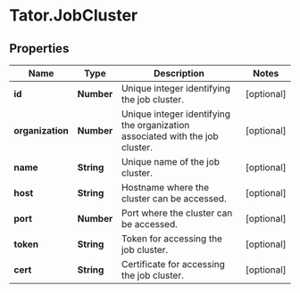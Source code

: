 # Tator.JobCluster

## Properties

Name | Type | Description | Notes
------------ | ------------- | ------------- | -------------
**id** | **Number** | Unique integer identifying the job cluster. | [optional] 
**organization** | **Number** | Unique integer identifying the organization associated with the job cluster. | [optional] 
**name** | **String** | Unique name of the job cluster. | [optional] 
**host** | **String** | Hostname where the cluster can be accessed. | [optional] 
**port** | **Number** | Port where the cluster can be accessed. | [optional] 
**token** | **String** | Token for accessing the job cluster. | [optional] 
**cert** | **String** | Certificate for accessing the job cluster. | [optional] 


